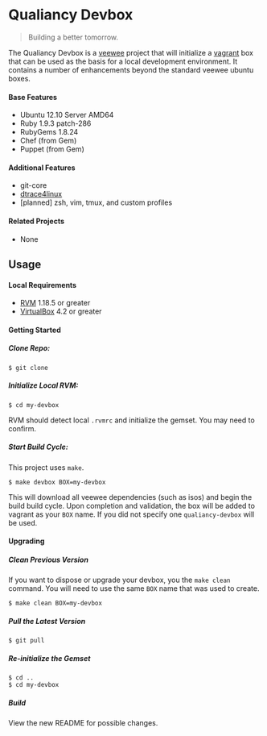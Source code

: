 # Qualiancy Devbox

> Building a better tomorrow.

The Qualiancy Devbox is a [veewee](https://github.com/jedi4ever/veewee) project that will initialize a 
[vagrant](http://www.vagrantup.com/) box that can be used as the basis for a local development environment. 
It contains a number of enhancements beyond the standard veewee ubuntu boxes.

#### Base Features

- Ubuntu 12.10 Server AMD64
- Ruby 1.9.3 patch-286
- RubyGems 1.8.24
- Chef (from Gem)
- Puppet (from Gem)

#### Additional Features

- git-core
- [dtrace4linux](https://github.com/dtrace4linux/linux) 
- [planned] zsh, vim, tmux, and custom profiles

#### Related Projects

- None

## Usage

#### Local Requirements

- [RVM](https://rvm.io/rvm/install/) 1.18.5 or greater
- [VirtualBox](https://www.virtualbox.org/wiki/Downloads) 4.2 or greater

#### Getting Started

##### Clone Repo:

    $ git clone 

##### Initialize Local RVM:

    $ cd my-devbox

RVM should detect local `.rvmrc` and initialize the gemset. You may need to confirm.

##### Start Build Cycle:

This project uses `make`.

    $ make devbox BOX=my-devbox

This will download all veewee dependencies (such as isos) and begin the build build cycle. Upon completion
and validation, the box will be added to vagrant as your `BOX` name. If you did not specify one 
`qualiancy-devbox` will be used.

#### Upgrading

##### Clean Previous Version

If you want to dispose or upgrade your devbox, you the `make clean` command. You will need to use the same
`BOX` name that was used to create.

    $ make clean BOX=my-devbox

##### Pull the Latest Version

    $ git pull

##### Re-initialize the Gemset

    $ cd ..
    $ cd my-devbox

##### Build

View the new README for possible changes.
